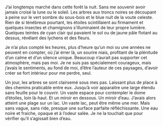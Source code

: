 J’ai longtemps marché dans cette forêt la nuit. Sans me souvenir avoir jamais croisé la lune ou le soleil. Les arbres aux troncs noires se découpant à peine sur le vert sombre du sous-bois et le blue nuit de la voute celeste. Rien de si ténébreux pourtant, les étoiles scintillaient au firmament et quelques insectes et chamignons s’illuminaient de leur propre lumière. Quelques teintes de cyan clair qui pavaient le sol ou de jaune pâle flotant au dessus, révélant des lychens et des fleurs.

Je n’ai plus compté les heures, plus d’heure qu’un moi ou une années ne peuvent en compter, où j’ai érrer là, un sourire niais, profitant de la plénitude d’un calme et d’un silence unique. Beaucoup n’aurait pas supporter cet atmosphère, mais pas moi. Je ne suis pas spécialement courageux, mais j’avais le sentiments, au fond de moi, d’être l’auteur de ces paysages, d’avoir créer se fort intérieur pour me perdre, seul.

Un jour, les arbres se sont clairsemé sous mes pas. Laissant plus de place à des chemins praticable entre eux. Jusqu’à voir apparaitre une large étendu sans feuille pour le couvrir. Un vaste espace pour contempler le dome d’étoiles, loin là-haut. Et un miroir en dessous. Un miroir d’eau. J’avais alors atteint une plage sur un lac. Un vaste lac, peut être même une mer. Mais sans vague, sans ride, presque une surface parfaite réfléchissante. Une eau noire et fraiche, opaque et à l’odeur salée. Je ne la touchait que pour vérifier qu’il s’agissait bien d’eau.